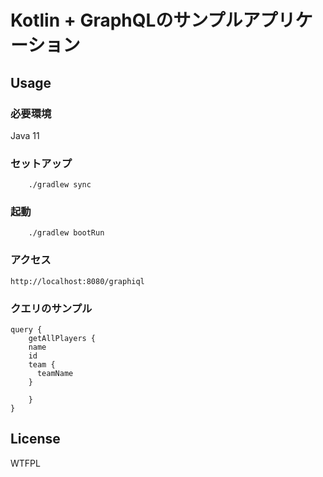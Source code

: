 # Kotlin + GraphQLのサンプルアプリケーション

## Usage
### 必要環境
Java 11

### セットアップ
```
    ./gradlew sync
```

### 起動
```
    ./gradlew bootRun
```

### アクセス

```
http://localhost:8080/graphiql
```

### クエリのサンプル

```
query {
	getAllPlayers {
    name
    id
    team {
      teamName
    }

	}
}
```

## License
WTFPL

